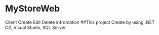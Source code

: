 # MyStoreWeb
Client Create Edit Delete infromation 
##This project Create by using .NET C#,  Visual Studio, SQL Server
